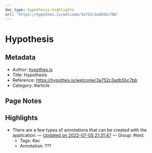 ```yaml
---
doc_type: hypothesis-highlights
url: 'https://hypothes.is/welcome/3a752c3adb5bc7bb'
---
```


# Hypothesis

## Metadata
- Author: [hypothes.is]()
- Title: Hypothesis
- Reference: https://hypothes.is/welcome/3a752c3adb5bc7bb
- Category: #article

## Page Notes
## Highlights
- There are a few types of annotations that can be created with the application: — [Updated on 2022-07-05 21:31:47](https://hyp.is/M67RavxvEeygsZcGWJkcXQ/hypothes.is/welcome/3a752c3adb5bc7bb) — Group: #test
    - Tags:  #ac 
    - Annotation: ???


